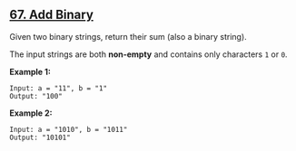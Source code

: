## [67. Add Binary](https://leetcode.com/problems/add-binary/)

Given two binary strings, return their sum (also a binary string).

The input strings are both **non-empty** and contains only characters `1` or `0`.

**Example 1:**

```$xslt
Input: a = "11", b = "1"
Output: "100"
```

**Example 2:**

```$xslt
Input: a = "1010", b = "1011"
Output: "10101"
```
